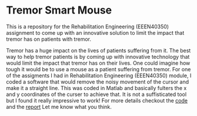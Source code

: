 # Tremor Smart Mouse
This is a repository for the Rehabilitation Engineering (EEEN40350) assignment to come up with an innovative solution to limit the impact that tremor has on patients with tremor.

Tremor has a huge impact on the lives of patients suffering from it. The best way to help tremor patients is by coming up with innovative technology that would limit the impact that tremor has on their lives. 
One could imagine how tough it would be to use a mouse as a patient suffering from tremor. For one of the assigments I had in Rehabilitation Engineering (EEEN40350) module, I coded a software that would remove the noisy movement of the cursor and make it a straight line. This was coded in Matlab and basically fulters the x and y coordinates of the curser to achieve that. It is not a  suffisticated tool but I found it really impressive to work! For more details checkout the [code]() and the [report]() Let me know what you think.
 
